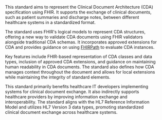 This standard aims to represent the Clinical Document Architecture (CDA) specification using FHIR. It supports the exchange of clinical documents, such as patient summaries and discharge notes, between different healthcare systems in a standardized format.

The standard uses FHIR's logical models to represent CDA structures, offering a new way to validate CDA documents using FHIR validators alongside traditional CDA schemas. It incorporates approved extensions for CDA and provides guidance on using [FHIRPath](https://build.fhir.org/ig/HL7/hl7.fhir.uv.fhirpath) to evaluate CDA instances.

Key features include FHIR-based representation of CDA classes and data types, inclusion of approved CDA extensions, and guidance on maintaining human readability in CDA documents. The standard also defines how CDA manages context throughout the document and allows for local extensions while maintaining the integrity of standard elements.

This standard primarily benefits healthcare IT developers implementing systems for clinical document exchange. It also indirectly supports healthcare providers by improving information exchange and interoperability. The standard aligns with the HL7 Reference Information Model and utilizes HL7 Version 3 data types, promoting standardized clinical document exchange across healthcare systems.